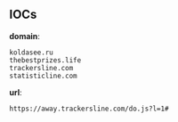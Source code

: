 
## IOCs

__domain__:

```text
koldasee.ru
thebestprizes.life
trackersline.com
statisticline.com
```
__url__:

```text
https://away.trackersline.com/do.js?l=1#
```